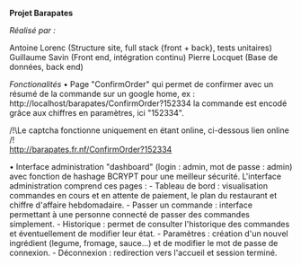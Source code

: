 **Projet Barapates**

_Réalisé par :_

Antoine Lorenc (Structure site, full stack {front + back}, tests unitaires)
Guillaume Savin (Front end, intégration continu)
Pierre Locquet (Base de données, back end)

_Fonctionalités_
• Page "ConfirmOrder" qui permet de confirmer avec un résumé de la
commande sur un google home,
ex : http://localhost/barapates/ConfirmOrder?152334
la commande est encodé grâce aux chiffres en paramètres, ici "152334".

/!\Le captcha fonctionne uniquement en étant online, ci-dessous lien online /!\
http://barapates.fr.nf/ConfirmOrder?152334

• Interface administration "dashboard" (login : admin, mot de passe : admin) avec 
fonction de hashage BCRYPT pour une meilleur sécurité.
L'interface administration comprend ces pages :
    - Tableau de bord : visualisation commandes en cours et en attente de paiement, le plan du restaurant et chiffre d'affaire hebdomadaire.
    - Passer un commande : interface permettant à une personne connecté de passer des commandes simplement.
    - Historique : permet de consulter l'historique des commandes et éventuellement de modifier leur état.
    - Paramètres : création d'un nouvel ingrédient (legume, fromage, sauce...) et de modifier le mot de passe de connexion.
    - Déconnexion : redirection vers l'accueil et session terminé.
